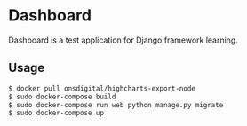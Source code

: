 Dashboard
================

Dashboard is a test application for Django framework learning.

Usage
-----

```bash
$ docker pull onsdigital/highcharts-export-node
$ sudo docker-compose build
$ sudo docker-compose run web python manage.py migrate
$ sudo docker-compose up
```
